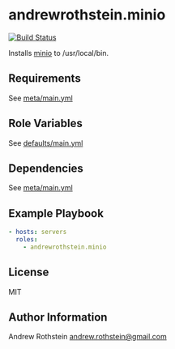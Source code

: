 andrewrothstein.minio
=========
[![Build Status](https://travis-ci.org/andrewrothstein/ansible-minio.svg?branch=master)](https://travis-ci.org/andrewrothstein/ansible-minio)

Installs [minio](https://www.minio.io) to /usr/local/bin.

Requirements
------------

See [meta/main.yml](meta/main.yml)

Role Variables
--------------

See [defaults/main.yml](defaults/main.yml)

Dependencies
------------

See [meta/main.yml](meta/main.yml)

Example Playbook
----------------

```yml
- hosts: servers
  roles:
    - andrewrothstein.minio
```

License
-------

MIT

Author Information
------------------

Andrew Rothstein <andrew.rothstein@gmail.com>
